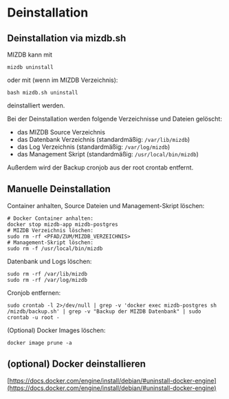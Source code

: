 Deinstallation
=======

## Deinstallation via mizdb.sh

MIZDB kann mit

```shell
mizdb uninstall
```

oder mit (wenn im MIZDB Verzeichnis):

```shell
bash mizdb.sh uninstall
```

deinstalliert werden.

Bei der Deinstallation werden folgende Verzeichnisse und Dateien gelöscht:

- das MIZDB Source Verzeichnis
- das Datenbank Verzeichnis (standardmäßig: `/var/lib/mizdb`)
- das Log Verzeichnis (standardmäßig: `/var/log/mizdb`)
- das Management Skript (standardmäßig: `/usr/local/bin/mizdb`)

Außerdem wird der Backup cronjob aus der root crontab entfernt.

## Manuelle Deinstallation

Container anhalten, Source Dateien und Management-Skript löschen:

```shell
# Docker Container anhalten:
docker stop mizdb-app mizdb-postgres
# MIZDB Verzeichnis löschen:
sudo rm -rf <PFAD/ZUM/MIZDB_VERZEICHNIS>
# Management-Skript löschen:
sudo rm -f /usr/local/bin/mizdb
```

Datenbank und Logs löschen:

```shell
sudo rm -rf /var/lib/mizdb
sudo rm -rf /var/log/mizdb 
```

Cronjob entfernen:

```shell
sudo crontab -l 2>/dev/null | grep -v 'docker exec mizdb-postgres sh /mizdb/backup.sh' | grep -v "Backup der MIZDB Datenbank" | sudo crontab -u root -
```

(Optional) Docker Images löschen:

```shell
docker image prune -a
```

## (optional) Docker deinstallieren

[https://docs.docker.com/engine/install/debian/#uninstall-docker-engine](https://docs.docker.com/engine/install/debian/#uninstall-docker-engine)
